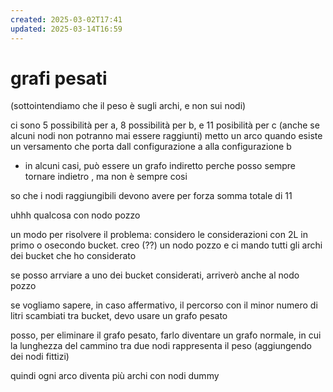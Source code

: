 ```yaml
---
created: 2025-03-02T17:41
updated: 2025-03-14T16:59
---
```

# grafi pesati
(sottointendiamo che il peso è sugli archi, e non sui nodi)


ci sono 5 possibilità per a, 8 possibilità per b, e 11 posibilità per c (anche se alcuni nodi non potranno mai essere raggiunti)
metto un arco quando esiste un versamento che porta dall configurazione a alla configurazione b 
- in alcuni casi, può essere un grafo indiretto perche posso sempre tornare indietro , ma non è sempre cosi

so che i nodi raggiungibili devono avere per forza somma totale di 11

uhhh qualcosa con nodo pozzo

un modo per risolvere il problema: considero le considerazioni con 2L in primo o osecondo bucket.
creo (??) un nodo pozzo e ci mando tutti gli archi dei bucket che ho considerato

se posso arrviare a uno dei bucket considerati, arriverò anche al nodo pozzo


se vogliamo sapere, in caso affermativo, il percorso con il minor numero di litri scambiati tra bucket, devo usare un grafo pesato

posso, per eliminare il grafo pesato, farlo diventare un grafo normale, in cui la lunghezza del cammino tra due nodi rappresenta il peso (aggiungendo dei nodi fittizi) 

quindi ogni arco diventa più archi con nodi dummy